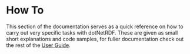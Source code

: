 # How To

This section of the documentation serves as a quick reference on how to carry out very specific tasks with dotNetRDF.  These are given as small short explanations and code samples, for fuller documentation check out the rest of the [User Guide](/user_guide/index.md).
